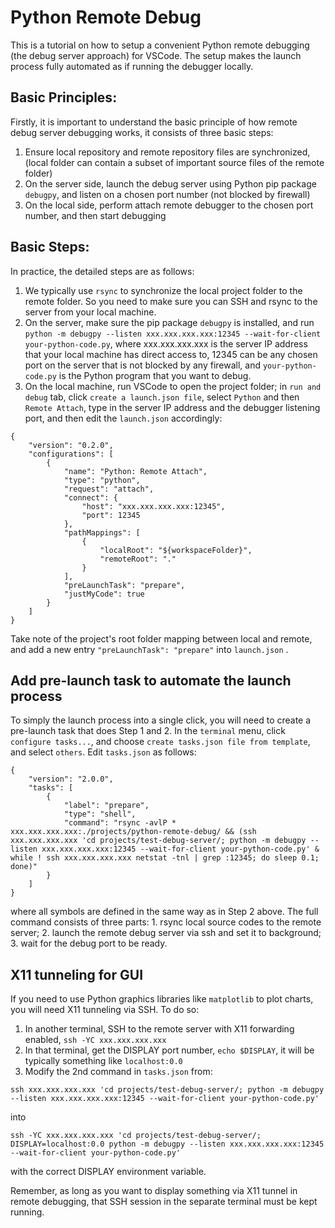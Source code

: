 # Python Remote Debug

This is a tutorial on how to setup a convenient Python remote debugging (the debug server approach) for VSCode. The setup makes the launch process fully automated as if running the debugger locally.

## Basic Principles:
Firstly, it is important to understand the basic principle of how remote debug server debugging works, it consists of three basic steps:
1. Ensure local repository and remote repository files are synchronized, (local folder can contain a subset of important source files of the remote folder)
2. On the server side, launch the debug server using Python pip package `debugpy`, and listen on a chosen port number (not blocked by firewall)
3. On the local side, perform attach remote debugger to the chosen port number, and then start debugging

## Basic Steps:
In practice, the detailed steps are as follows:
1. We typically use `rsync` to synchronize the local project folder to the remote folder. So you need to make sure you can SSH and rsync to the server from your local machine.
2. On the server, make sure the pip package `debugpy` is installed, and run `python -m debugpy --listen xxx.xxx.xxx.xxx:12345 --wait-for-client your-python-code.py`, where xxx.xxx.xxx.xxx is the server IP address that your local machine has direct access to, 12345 can be any chosen port on the server that is not blocked by any firewall, and `your-python-code.py` is the Python program that you want to debug.
3. On the local machine, run VSCode to open the project folder; in `run and debug` tab, click `create a launch.json file`, select `Python` and then `Remote Attach`, type in the server IP address and the debugger listening port, and then edit the `launch.json` accordingly:
```
{
    "version": "0.2.0",
    "configurations": [
        {
            "name": "Python: Remote Attach",
            "type": "python",
            "request": "attach",
            "connect": {
                "host": "xxx.xxx.xxx.xxx:12345",
                "port": 12345
            },
            "pathMappings": [
                {
                    "localRoot": "${workspaceFolder}",
                    "remoteRoot": "."
                }
            ],
            "preLaunchTask": "prepare",
            "justMyCode": true
        }
    ]
}
```
Take note of the project's root folder mapping between local and remote, and add a new entry `"preLaunchTask": "prepare"` into `launch.json` .

## Add pre-launch task to automate the launch process
To simply the launch process into a single click, you will need to create a pre-launch task that does Step 1 and 2. In the `terminal` menu, click `configure tasks...`, and choose `create tasks.json file from template`, and select `others`. Edit `tasks.json` as follows:
```
{
    "version": "2.0.0",
    "tasks": [
        {
            "label": "prepare",
            "type": "shell",
            "command": "rsync -avlP * xxx.xxx.xxx.xxx:./projects/python-remote-debug/ && (ssh xxx.xxx.xxx.xxx 'cd projects/test-debug-server/; python -m debugpy --listen xxx.xxx.xxx.xxx:12345 --wait-for-client your-python-code.py' & while ! ssh xxx.xxx.xxx.xxx netstat -tnl | grep :12345; do sleep 0.1; done)"
        }
    ]
}
```
where all symbols are defined in the same way as in Step 2 above. The full command consists of three parts: 1. rsync local source codes to the remote server; 2. launch the remote debug server via ssh and set it to background; 3. wait for the debug port to be ready.

## X11 tunneling for GUI
If you need to use Python graphics libraries like `matplotlib` to plot charts, you will need X11 tunneling via SSH. To do so:
1. In another terminal, SSH to the remote server with X11 forwarding enabled, `ssh -YC xxx.xxx.xxx.xxx`
2. In that terminal, get the DISPLAY port number, `echo $DISPLAY`, it will be typically something like `localhost:0.0`
3. Modify the 2nd command in `tasks.json` from:
```
ssh xxx.xxx.xxx.xxx 'cd projects/test-debug-server/; python -m debugpy --listen xxx.xxx.xxx.xxx:12345 --wait-for-client your-python-code.py'
```
into
```
ssh -YC xxx.xxx.xxx.xxx 'cd projects/test-debug-server/; DISPLAY=localhost:0.0 python -m debugpy --listen xxx.xxx.xxx.xxx:12345 --wait-for-client your-python-code.py'
```
with the correct DISPLAY environment variable.

Remember, as long as you want to display something via X11 tunnel in remote debugging, that SSH session in the separate terminal must be kept running.